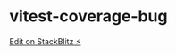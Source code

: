 # vitest-coverage-bug

[Edit on StackBlitz ⚡️](https://stackblitz.com/edit/vitest-dev-vitest-7tthne)